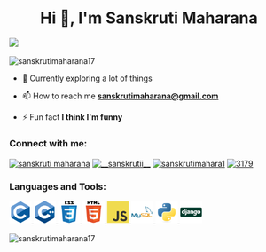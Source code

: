 <h1 align="center">Hi 👋, I'm Sanskruti Maharana</h1>
<img src="https://user-images.githubusercontent.com/105835098/194464287-52e46340-f2ca-4d9b-ba74-7144946a962b.gif"/>
<p align="left"> <img src="https://komarev.com/ghpvc/?username=sanskrutimaharana17&label=Profile%20views&color=0e75b6&style=flat" alt="sanskrutimaharana17" /> </p>

- 🔭 Currently exploring a lot of things

- 📫 How to reach me **sanskrutimaharana@gmail.com**

- ⚡ Fun fact **I think I'm funny**

<h3 align="left">Connect with me:</h3>
<p align="left">

<a href="https://linkedin.com/in/sanskruti maharana" target="blank"><img align="center" src="https://raw.githubusercontent.com/rahuldkjain/github-profile-readme-generator/master/src/images/icons/Social/linked-in-alt.svg" alt="sanskruti maharana" height="30" width="40" /></a>
<a href="https://instagram.com/__sanskrutii__" target="blank"><img align="center" src="https://raw.githubusercontent.com/rahuldkjain/github-profile-readme-generator/master/src/images/icons/Social/instagram.svg" alt="__sanskrutii__" height="30" width="40" /></a>
<a href="https://www.hackerrank.com/sanskrutimahara1" target="blank"><img align="center" src="https://raw.githubusercontent.com/rahuldkjain/github-profile-readme-generator/master/src/images/icons/Social/hackerrank.svg" alt="sanskrutimahara1" height="30" width="40" /></a>
<a href="https://discord.gg/3179" target="blank"><img align="center" src="https://raw.githubusercontent.com/rahuldkjain/github-profile-readme-generator/master/src/images/icons/Social/discord.svg" alt="3179" height="30" width="40" /></a>

  
  
  
</p>

<h3 align="left">Languages and Tools:</h3>
<p align="left"> <a href="https://www.cprogramming.com/" target="_blank"> <img src="https://raw.githubusercontent.com/devicons/devicon/master/icons/c/c-original.svg" alt="c" width="40" height="40"/> </a> <a href="https://www.w3schools.com/cpp/" target="_blank"> <img src="https://raw.githubusercontent.com/devicons/devicon/master/icons/cplusplus/cplusplus-original.svg" alt="cplusplus" width="40" height="40"/> </a> <a href="https://www.w3schools.com/css/" target="_blank"> <img src="https://raw.githubusercontent.com/devicons/devicon/master/icons/css3/css3-original-wordmark.svg" alt="css3" width="40" height="40"/> </a> <a href="https://www.w3.org/html/" target="_blank"> <img src="https://raw.githubusercontent.com/devicons/devicon/master/icons/html5/html5-original-wordmark.svg" alt="html5" width="40" height="40"/> </a> <a href="https://developer.mozilla.org/en-US/docs/Web/JavaScript" target="_blank"> <img src="https://raw.githubusercontent.com/devicons/devicon/master/icons/javascript/javascript-original.svg" alt="javascript" width="40" height="40"/> </a> <a href="https://www.mysql.com/" target="_blank"> <img src="https://raw.githubusercontent.com/devicons/devicon/master/icons/mysql/mysql-original-wordmark.svg" alt="mysql" width="40" height="40"/> </a> <a href="https://www.python.org" target="_blank"> <img src="https://raw.githubusercontent.com/devicons/devicon/master/icons/python/python-original.svg" alt="python" width="40" height="40"/> </a>
<a href="https://www.djangoproject.com/" target="_blank" rel="noreferrer"> <img src="https://raw.githubusercontent.com/devicons/devicon/master/icons/django/django-original.svg" alt="django" width="40" height="40"/> </a>   
</p>



<p><img align="center" src="https://github-readme-stats.vercel.app/api/top-langs?username=sanskrutimaharana17&show_icons=true&locale=en&layout=compact" alt="sanskrutimaharana17" /></p>


